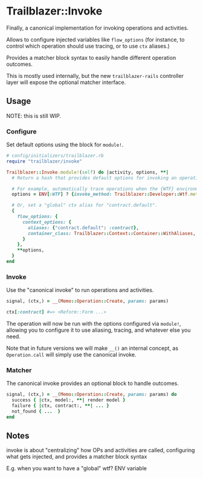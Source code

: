 # Trailblazer::Invoke

Finally, a canonical implementation for invoking operations and activities.

Allows to configure injected variables like `flow_options` (for instance, to control which operation should use tracing, or to use `ctx` aliases.)

Provides a matcher block syntax to easily handle different operation outcomes.

This is mostly used internally, but the new `trailblazer-rails` controller layer will expose the optional matcher interface.

## Usage

NOTE: this is still WIP.

### Configure

Set default options using the block for `module!`.

```ruby
# config/initializers/trailblazer.rb
require "trailblazer/invoke"

Trailblazer::Invoke.module!(self) do |activity, options, **|
  # Return a hash that provides default options for invoking an operation.

  # For example, automatically trace operations when the {WTF} environment variable is set.
  options = ENV[:WTF] ? {invoke_method: Trailblazer::Developer::Wtf.method(:invoke)} : {}

  # Or, set a "global" ctx alias for "contract.default".
  {
    flow_options: {
      context_options: {
        aliases: {"contract.default": :contract},
        container_class: Trailblazer::Context::Container::WithAliases,
      }
    },
    **options,
  }
end
```

### Invoke

Use the "canonical invoke" to run operations and activities.

```ruby
signal, (ctx,) = __(Memo::Operation::Create, params: params)

ctx[:contract] #=> <Reform::Form ...>
```

The operation will now be run with the options configured via `module!`, allowing you to configure it to use aliasing, tracing, and whatever else you need.

Note that in future versions we will make `__()` an internal concept, as `Operation.call` will simply use the canonical invoke.

### Matcher

The canonical invoke provides an optional block to handle outcomes.

```ruby
signal, (ctx,) = __(Memo::Operation::Create, params: params) do
  success { |ctx, model:, **| render model }
  failure { |ctx, contract:, **| ... }
  not_found { ...  }
end
```


## Notes

invoke is about "centralizing" how OPs and activities are called, configuring what gets injected, and provides a matcher block syntax

E.g. when you want to have a "global" wtf? ENV variable
